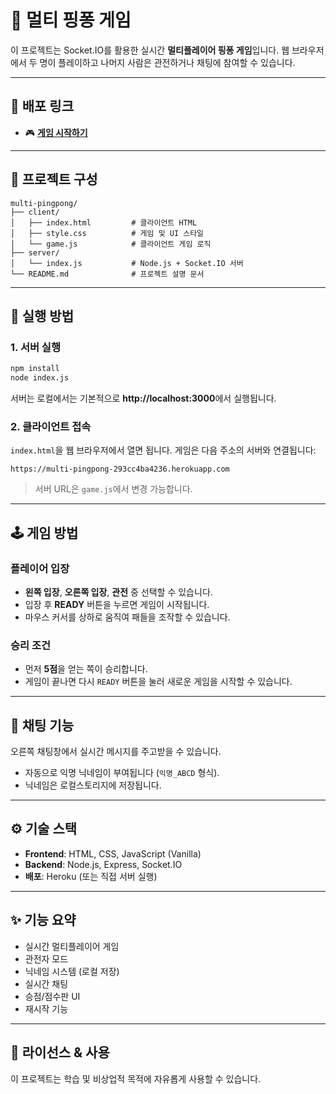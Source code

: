 
# 🏓 멀티 핑퐁 게임

이 프로젝트는 Socket.IO를 활용한 실시간 **멀티플레이어 핑퐁 게임**입니다. 웹 브라우저에서 두 명이 플레이하고 나머지 사람은 관전하거나 채팅에 참여할 수 있습니다.

---

## 🔗 배포 링크
- 🎮 **[게임 시작하기](https://seong-nyang.github.io/multi-pingpong/)**

---

## 📁 프로젝트 구성

```
multi-pingpong/
├── client/
│   ├── index.html         # 클라이언트 HTML
│   ├── style.css          # 게임 및 UI 스타일
│   └── game.js            # 클라이언트 게임 로직
├── server/
│   └── index.js           # Node.js + Socket.IO 서버
└── README.md              # 프로젝트 설명 문서
```

---

## 🚀 실행 방법

### 1. 서버 실행

```bash
npm install
node index.js
```

서버는 로컬에서는 기본적으로 **http://localhost:3000**에서 실행됩니다.

### 2. 클라이언트 접속

`index.html`을 웹 브라우저에서 열면 됩니다. 게임은 다음 주소의 서버와 연결됩니다:

```
https://multi-pingpong-293cc4ba4236.herokuapp.com
```

> 서버 URL은 `game.js`에서 변경 가능합니다.

---

## 🕹️ 게임 방법

### 플레이어 입장

- **왼쪽 입장**, **오른쪽 입장**, **관전** 중 선택할 수 있습니다.
- 입장 후 **READY** 버튼을 누르면 게임이 시작됩니다.
- 마우스 커서를 상하로 움직여 패들을 조작할 수 있습니다.

### 승리 조건

- 먼저 **5점**을 얻는 쪽이 승리합니다.
- 게임이 끝나면 다시 `READY` 버튼을 눌러 새로운 게임을 시작할 수 있습니다.

---

## 💬 채팅 기능

오른쪽 채팅창에서 실시간 메시지를 주고받을 수 있습니다.
- 자동으로 익명 닉네임이 부여됩니다 (`익명_ABCD` 형식).
- 닉네임은 로컬스토리지에 저장됩니다.

---

## ⚙️ 기술 스택

- **Frontend**: HTML, CSS, JavaScript (Vanilla)
- **Backend**: Node.js, Express, Socket.IO
- **배포**: Heroku (또는 직접 서버 실행)

---

## ✨ 기능 요약

- 실시간 멀티플레이어 게임
- 관전자 모드
- 닉네임 시스템 (로컬 저장)
- 실시간 채팅
- 승점/점수판 UI
- 재시작 기능

---

## 📮 라이선스 & 사용

이 프로젝트는 학습 및 비상업적 목적에 자유롭게 사용할 수 있습니다.  
